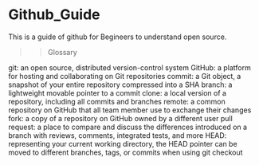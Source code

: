 # Github_Guide
This is a guide of github for Begineers to understand open source. 

>>Glossary

git:     an open source, distributed version-control system 
GitHub:  a platform for hosting and collaborating on Git repositories 
commit:  a Git object, a snapshot of your entire repository compressed 
         into a SHA 
branch:  a lightweight movable pointer to a commit 
clone:   a local version of a repository, including all commits and branches 
remote:  a common repository on GitHub that all team member use to exchange their changes 
fork:    a copy of a repository on GitHub owned by a different user 
pull 
request: a place to compare and discuss the differences introduced on a branch with reviews,
         comments, integrated tests, and more 
HEAD:    representing your current working directory, the HEAD pointer can be moved to different
         branches, tags, or commits when using   git checkout 
